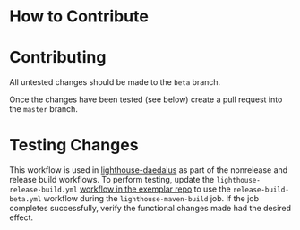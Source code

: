 # How to Contribute

# Contributing

All untested changes should be made to the `beta` branch.

Once the changes have been tested (see below) create a pull request into the `master` branch.

# Testing Changes

This workflow is used in [lighthouse-daedalus](https://github.com/department-of-veterans-affairs/lighthouse-daedalus) 
as part of the nonrelease and release build workflows. 
To perform testing, update the `lighthouse-release-build.yml` [workflow in the exemplar repo](https://github.com/department-of-veterans-affairs/health-apis-exemplar/blob/master/.github/workflows/lighthouse-release-build.yml)
to use the `release-build-beta.yml` workflow during the `lighthouse-maven-build` job. 
If the job completes successfully, verify the functional changes made had the desired effect.
